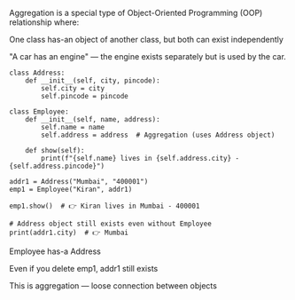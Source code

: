 Aggregation is a special type of Object-Oriented Programming (OOP) relationship where:

One class has-an object of another class, but both can exist independently

"A car has an engine" — the engine exists separately but is used by the car.

```text
class Address:
    def __init__(self, city, pincode):
        self.city = city
        self.pincode = pincode

class Employee:
    def __init__(self, name, address):
        self.name = name
        self.address = address  # Aggregation (uses Address object)
    
    def show(self):
        print(f"{self.name} lives in {self.address.city} - {self.address.pincode}")

addr1 = Address("Mumbai", "400001")
emp1 = Employee("Kiran", addr1)

emp1.show()  # 👉 Kiran lives in Mumbai - 400001

# Address object still exists even without Employee
print(addr1.city)  # 👉 Mumbai

```
Employee has-a Address

Even if you delete emp1, addr1 still exists

This is aggregation — loose connection between objects


